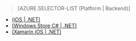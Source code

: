 > [AZURE.SELECTOR-LIST (Platform | Backend)]
- [(iOS | .NET)](../articles/mobile-services-dotnet-backend-ios-adal-sso-authentication.md)
- [(Windows Store C# | .NET)](../articles/mobile-services-windows-store-dotnet-adal-sso-authentication.md)
- [(Xamarin iOS | .NET)](../articles/mobile-services-dotnet-backend-xamarin-ios-adal-sso-authentication.md)